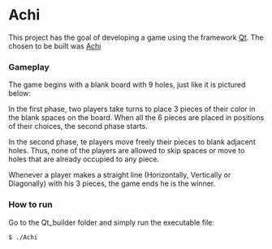 # Achi

This project has the goal of developing a game using the framework [Qt](https://qt.io/developers). The chosen to be built was [Achi](https://en.wikipedia.org/wiki/Achi_(game))

### Gameplay

The game begins with a blank board with 9 holes, just like it is pictured below:


In the first phase, two players take turns to place 3 pieces of their color in the blank spaces on the board. When all the 6 pieces are placed in positions of their choices, the second phase starts.



In the second phase, te players move freely their pieces to blank adjacent holes. Thus, none of the players are allowed to skip spaces or move to holes that are already occupied to any piece. 



Whenever a player makes a straight line (Horizontally, Vertically or Diagonally) with his 3 pieces, the game ends he is the winner.

### How to run

Go to the Qt_builder folder and simply run the executable file:

```
$ ./Achi
```